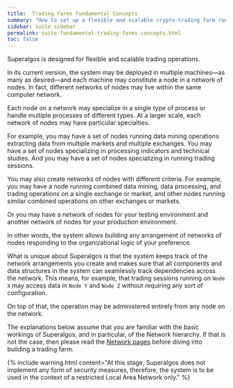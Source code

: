 ```yaml
---
title:  Trading Farms Fundamental Concepts
summary: "How to set up a flexible and scalable crypto-trading farm running Superalgos distributed in multiple machines."
sidebar: suite_sidebar
permalink: suite-fundamental-trading-farms-concepts.html
toc: false
---
```


Superalgos is designed for flexible and scalable trading operations. 

In its current version, the system may be deployed in multiple machines&mdash;as many as desired&mdash;and each machine may constitute a <a data-toggle="tooltip" data-original-title="{{site.data.network.network_node}}">node</a> in a <a data-toggle="tooltip" data-original-title="{{site.data.network.network_of_nodes}}">network of nodes</a>. In fact, different networks of nodes may live within the same computer network.

Each node on a network may specialize in a single type of process or handle multiple processes of different types. At a larger scale, each network of nodes may have particular specialties.

For example, you may have a set of nodes running <a data-toggle="tooltip" data-original-title="{{site.data.network.data_mining}}">data mining</a> operations extracting data from multiple markets and multiple exchanges. You may have a set of nodes specializing in processing indicators and technical studies. And you may have a set of nodes specializing in running <a data-toggle="tooltip" data-original-title="{{site.data.network.session}}">trading sessions</a>.

You may also create networks of nodes with different criteria. For example, you may have a node running combined data mining, data processing, and trading operations on a single exchange or market, and other nodes running similar combined operations on other exchanges or markets.

Or you may have a network of nodes for your <a data-toggle="tooltip" data-original-title="{{site.data.network.testing_environment}}">testing environment</a> and another network of nodes for your <a data-toggle="tooltip" data-original-title="{{site.data.network.production_environment}}">production environment</a>.

In other words, the system allows building any arrangement of networks of nodes responding to the organizational logic of your preference.

What is unique about Superalgos is that the system keeps track of the network arrangements you create and makes sure that all components and <a data-toggle="tooltip" data-original-title="{{site.data.concepts.structure_of_nodes}}">data structures</a> in the system can seamlessly track dependencies across the network. This means, for example, that trading sessions running on ```Node X``` may access data in ```Node Y``` and ```Node Z``` without requiring any sort of configuration.

On top of that, the operation may be administered entirely from any node on the network.

The explanations below assume that you are familiar with the basic workings of Superalgos, and in particular, of the <a data-toggle="tooltip" data-original-title="{{site.data.network.network}}">Network hierarchy</a>. If that is not the case, then please read the [Network pages](suite-network.html) before diving into building a trading farm.

{% include warning.html content="At this stage, Superalgos does not implement any form of security measures, therefore, the system is to be used in the context of a restricted Local Area Network only." %}